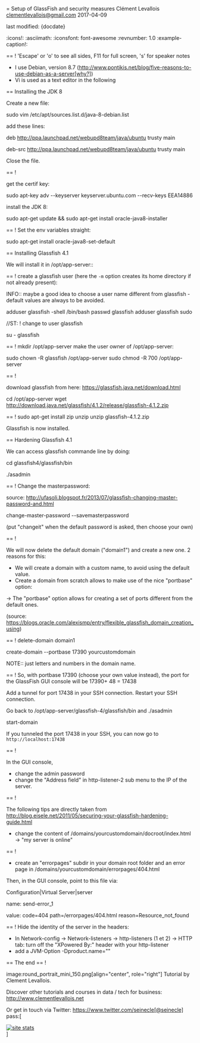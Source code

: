 = Setup of GlassFish and security measures
Clément Levallois <clementlevallois@gmail.com>
2017-04-09

last modified: {docdate}

:icons!:
:asciimath:
:iconsfont:   font-awesome
:revnumber: 1.0
:example-caption!:

==  ! 'Escape' or 'o' to see all sides, F11 for full screen, 's' for speaker notes


- I use Debian, version 8.7 (http://www.pontikis.net/blog/five-reasons-to-use-debian-as-a-server[why?])
- Vi is used as a text editor in the following


==  Installing the JDK 8

Create a new file:

sudo vim /etc/apt/sources.list.d/java-8-debian.list

add these lines:

deb http://ppa.launchpad.net/webupd8team/java/ubuntu trusty main

deb-src http://ppa.launchpad.net/webupd8team/java/ubuntu trusty main

Close the file.

==  !

get the certif key:

 sudo apt-key adv --keyserver keyserver.ubuntu.com --recv-keys EEA14886

install the JDK 8:

 sudo apt-get update && sudo apt-get install oracle-java8-installer

==  !
Set the env variables straight:

 sudo apt-get install oracle-java8-set-default

==  Installing Glassfish 4.1

We will install it in /opt/app-server::



==  !
create a glassfish user (here the `-m` option creates its home directory if not already present):

INFO:: maybe a good idea to choose a user name different from glassfish - default values are always to be avoided.

adduser glassfish -shell /bin/bash
passwd glassfish
adduser glassfish sudo

 //ST: !
 change to user glassfish

 su - glassfish


==  !
mkdir /opt/app-server
make the user owner of /opt/app-server:

 sudo chown -R glassfish /opt/app-server
 sudo chmod -R 700 /opt/app-server


==  !

download glassfish from here: https://glassfish.java.net/download.html

 cd /opt/app-server
 wget http://download.java.net/glassfish/4.1.2/release/glassfish-4.1.2.zip

==  !
sudo apt-get install zip unzip
 unzip glassfish-4.1.2.zip

Glassfish is now installed.

==  Hardening Glassfish 4.1

We can  access glassfish commande line by doing:

cd glassfish4/glassfish/bin

 ./asadmin

==  !
Change the masterpassword:

source: http://ufasoli.blogspot.fr/2013/07/glassfish-changing-master-password-and.html

 change-master-password --savemasterpassword

(put "changeit" when the default password is asked, then choose your own)

==  !

We will now delete the default domain ("domain1") and create a new one. 2 reasons for this:

- We will create a domain with a custom name, to avoid using the default value.
- Create a domain from scratch allows to make use of the nice "portbase" option:

-> The "portbase" option allows for creating a set of ports different from the default ones.

(source: https://blogs.oracle.com/alexismp/entry/flexible_glassfish_domain_creation_using)

==  !
 delete-domain domain1

 create-domain --portbase 17390 yourcustomdomain

NOTE:: just letters and numbers in the domain name.

==  !
So, with portbase 17390 (choose your own value instead), the port for the GlassFish GUI console will be 17390+ 48 = 17438

Add a tunnel for port 17438 in your SSH connection. Restart your SSH connection.

Go back to /opt/app-server/glassfish-4/glassfish/bin and ./asadmin

 start-domain

If you tunneled the port 17438 in your SSH, you can now go to `http://localhost:17438`

==  !

In the GUI console,

- change the admin password
- change the "Address field" in http-listener-2 sub menu to the IP of the server.

==  !

The following tips are directly taken from http://blog.eisele.net/2011/05/securing-your-glassfish-hardening-guide.html

- change the content of /domains/yourcustomdomain/docroot/index.html -> "my server is online"

==  !

- create an "errorpages" subdir in your domain root folder and an error page in /domains/yourcustomdomain/errorpages/404.html

Then, in the GUI console, point to this file via:

 Configuration|Virtual Server|server

 name: send-error_1

 value: code=404 path=/errorpages/404.html reason=Resource_not_found

==  !
Hide the identity of the server in the headers:

- In Network-config -> Network-listeners -> http-listeners (1 et 2) -> HTTP tab: turn off the "XPowered By:" header with your http-listener
- add a JVM-Option -Dproduct.name=""


==  The end
==  !

image:round_portrait_mini_150.png[align="center", role="right"]
Tutorial by Clement Levallois.

Discover other tutorials and courses in data / tech for business: http://www.clementlevallois.net

Or get in touch via Twitter: https://www.twitter.com/seinecle[@seinecle]
pass:[    <!-- Start of StatCounter Code for Default Guide -->
    <script type="text/javascript">
        var sc_project = 11304288;
        var sc_invisible = 1;
        var sc_security = "11304288";
        var scJsHost = (("https:" == document.location.protocol) ?
            "https://secure." : "http://www.");
        document.write("<sc" + "ript type='text/javascript' src='" +
            scJsHost +
            "statcounter.com/counter/counter.js'></" + "script>");
    </script>
    <noscript><div class="statcounter"><a title="site stats"
    href="http://statcounter.com/" target="_blank"><img
    class="statcounter"
    src="//c.statcounter.com/11304288/0/11304288/1/" alt="site
    stats"></a></div></noscript>
    <!-- End of StatCounter Code for Default Guide -->]
